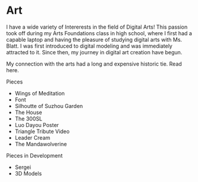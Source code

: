 # Art

I have a wide variety of Intererests in the field of Digital Arts! This passion took off during my Arts Foundations class in high school, where I first had a capable laptop and having the pleasure of studying digital arts with Ms. Blatt. I was first introduced to digital modeling and was immediately attracted to it. Since then, my journey in digital art creation have begun. 

My connection with the arts had a long and expensive historic tie. Read here. 

Pieces
- Wings of Meditation
- Font
- Silhoutte of Suzhou Garden
- The House
- The 300SL
- Luo Dayou Poster
- Triangle Tribute Video
- Leader Cream
- The Mandawolverine

Pieces in Development
- Sergei
- 3D Models